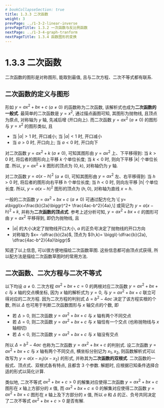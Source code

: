 ```yaml
---
# bookCollapseSection: true
title: 1.3.3 二次函数
weight: 3
prevPage: ../1-3-2-linear-inverse
prevPageTitle: 1.3.2 一次函数与反比例函数
nextPage: ../1-3-4-graph-tranform
nextPageTitle: 1.3.4 函数图形的变换
---
```


# 1.3.3 二次函数

二次函数的图形是对称图形, 能取到最值, 且与二次方程、二次不等式都有联系.

## 二次函数的定义与图形

形如 $y= ax^2+bx+c$ ($a\neq 0$) 的函数称为二次函数, 该解析式也成为**二次函数的一般式**. 最简单的二次函数是 $y= x^2$, 通过描点画图可知, 其图形为抛物线, 且顶点为原点, 对称轴为 $y$ 轴, 先减后增 (开口向上). 而二次函数 $y= ax^2$ ($a\neq 0$) 的图形与 $y= x^2$ 的图形类似, 且

- 当 $|a|>1$ 时, 开口减小; 当 $|a|<1$ 时, 开口减小
- 当 $a>0$ 时, 开口向上; 当 $a<0$ 时, 开口向下
  
对二次函数 $y= ax^2+k$ ($a\neq 0$), 可知其图形由 $y= ax^2$ 上、下平移得到: 当 $k>0$ 时, 将后者的图形向上平移 $k$ 个单位长度; 当 $k<0$ 时, 则向下平移 $|k|$ 个单位长度. 所以, $y= ax^2+k$ 图形的顶点为 $(0,k)$, 对称轴仍为 $y$ 轴.

对二次函数 $y= a(x-h)^2$ ($a\neq 0$), 可知其图形由 $y= ax^2$ 左、右平移得到: 当 $h>0$ 时, 将后者的图形向右平移 $h$ 个单位长度; 当 $h<0$ 时, 则向左平移 $|h|$ 个单位长度. 所以, $y= a(x-h)^2$ 图形的顶点为 $(h,0)$, 对称轴为直线 $x=h$.

一般的二次函数 $y= ax^2+bx+c$ ($a\neq 0$) 可通过配方化为 \\[
    y= a\biggl(x+\frac{b}{2a}\biggr)^2+ \frac{4ac-b^2}{4a},\\]
或简记为 $y= a(x-h)^2+k$, 并称为**二次函数的顶点式**. 参考上述分析可知, $y= ax^2+bx+c$ 的图形可由 $y=ax^2$ 平移得到, 即仍为抛物线, 且

- $|a|$ 的大小决定了抛物线开口大小, $a$ 的正负号决定了抛物线的开口方向
- 对称轴为 $x= -\dfrac{b}{2a}$, 顶点为 $(h,k)= \biggl(-\dfrac{b}{2a}, \dfrac{4ac-b^2}{4a}\biggr)$

知道了以上信息, 可以很方便地描绘二次函数草图. 这些信息都可由顶点式获得, 所以配方法是描绘二次函数草图时的常用方法.

## 二次函数、二次方程与二次不等式

以下均设 $a\neq 0$. 二次方程 $ax^2+bx+c=0$ 的两根对应二次函数 $y= ax^2+bx+c$ 与 $x$ 轴的交点横坐标, 因为 $x$ 轴的解析式为 $y=0$, 与 $y= ax^2+bx+c$ 联立可得对应的二次方程. 因为二次方程的判别式 $\Delta= b^2-4ac$ 决定了该方程实根的个数, 所以 $\Delta$ 也可用于判断二次函数图形与 $x$ 轴交点的个数, 即

- 若 $\Delta>0$, 则二次函数 $y= ax^2+bx+c$ 与 $x$ 轴有两个不同交点
- 若 $\Delta=0$, 则二次函数 $y= ax^2+bx+c$ 与 $x$ 轴恰有一个交点 (也称抛物线与 $x$ 轴相切)
- 若 $\Delta<0$, 则二次函数 $y= ax^2+bx+c$ 与 $x$ 轴没有交点

所以 $\Delta= b^2-4ac$ 也称为二次函数 $y= ax^2+bx+c$ 的判别式. 设二次函数 $y= ax^2+bx+c$ 与 $x$ 轴有两个不同交点, 横坐标分别记为 $x_1$, $x_2$, 则函数解析式可以改写为 $y=a(x-x_1)(x-x_2)$ 的形式, 并称其为**二次函数的双根式**. 二次函数的一般式、顶点式、双根式各有特点, 且都含 $3$ 个参数. 解题时, 应根据已知条件选择合适的形式以简化计算.

类似地, 二次不等式 $ax^2+bx+c>0$ 的解集对应使得二次函数 $y= ax^2+bx+c$ 图形在 $x$ 轴上方部分的 $x$ 值, 而 $ax^2+bx+c\leqslant 0$ 的解集对应使得二次函数 $y= ax^2+bx+c$ 图形在 $x$ 轴上及下方部分的 $x$ 值, 所以 $a$ 和 $\Delta$ 的正、负号共同决定了二次不等式 $ax^2+bx+c>0$ 是否有解.
